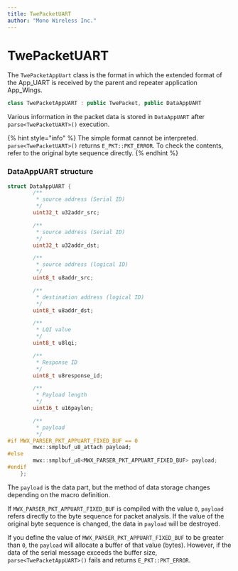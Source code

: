 ```yaml
---
title: TwePacketUART
author: "Mono Wireless Inc."
---
```


# TwePacketUART

The `TwePacketAppUart` class is the format in which the extended format of the App\_UART is received by the parent and repeater application App\_Wings.

```cpp
class TwePacketAppUART : public TwePacket, public DataAppUART
```

Various information in the packet data is stored in `DataAppUART` after `parse<TwePacketUART>()` execution.



{% hint style="info" %}
The simple format cannot be interpreted. `parse<TwePacketUART>()` returns `E_PKT::PKT_ERROR`. To check the contents, refer to the original byte sequence directly.
{% endhint %}



### DataAppUART structure

```cpp
struct DataAppUART {
		/**
		 * source address (Serial ID)
		 */
		uint32_t u32addr_src;

		/**
		 * source address (Serial ID)
		 */
		uint32_t u32addr_dst;

		/**
		 * source address (logical ID)
		 */
		uint8_t u8addr_src;

		/**
		 * destination address (logical ID)
		 */
		uint8_t u8addr_dst;

		/**
		 * LQI value
		 */
		uint8_t u8lqi;

		/**
		 * Response ID
		 */
		uint8_t u8response_id;

		/**
		 * Payload length
		 */
		uint16_t u16paylen;

		/**
		 * payload
		 */
#if MWX_PARSER_PKT_APPUART_FIXED_BUF == 0
		mwx::smplbuf_u8_attach payload;
#else
		mwx::smplbuf_u8<MWX_PARSER_PKT_APPUART_FIXED_BUF> payload;
#endif
	};
```

The `payload` is the data part, but the method of data storage changes depending on the macro definition.

If `MWX_PARSER_PKT_APPUART_FIXED_BUF` is compiled with the value `0`, `payload` refers directly to the byte sequence for packet analysis. If the value of the original byte sequence is changed, the data in `payload` will be destroyed.

If you define the value of `MWX_PARSER_PKT_APPUART_FIXED_BUF` to be greater than `0`, the `payload` will allocate a buffer of that value (bytes). However, if the data of the serial message exceeds the buffer size, `parse<TwePacketAppUART>()` fails and returns `E_PKT::PKT_ERROR`.
